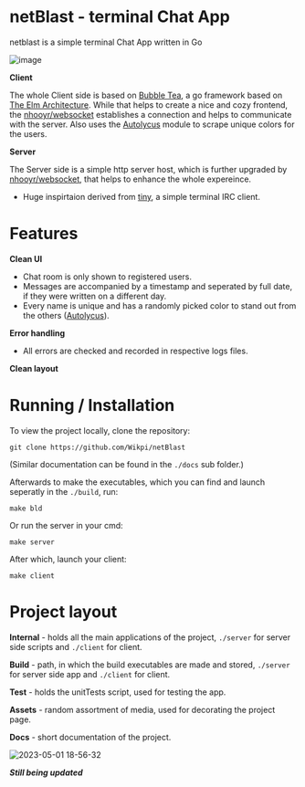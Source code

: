 # netBlast - terminal Chat App
netblast is a simple terminal Chat App written in Go

![image](https://user-images.githubusercontent.com/66695611/235474854-641b0229-f833-4c35-a3be-c7593da87641.png)

**Client**

The whole Client side is based on [Bubble Tea](https://github.com/charmbracelet/bubbletea), a go framework based on [The Elm Architecture](https://guide.elm-lang.org/architecture/).
While that helps to create a nice and cozy frontend, the [nhooyr/websocket](https://github.com/nhooyr/websocket) establishes a connection and helps to communicate with the server.
Also uses the [Autolycus](https://github.com/Wikpi/Autolycus) module to scrape unique colors for the users.

**Server**

The Server side is a simple http server host, which is further upgraded by [nhooyr/websocket](https://github.com/nhooyr/websocket), that helps to enhance the whole expereince.

* Huge inspirtaion derived from [tiny](https://github.com/osa1/tiny), a simple terminal IRC client.

# Features
**Clean UI**
* Chat room is only shown to registered users.
* Messages are accompanied by a timestamp and seperated by full date, if they were written on a different day.
* Every name is unique and has a randomly picked color to stand out from the others ([Autolycus](https://github.com/Wikpi/Autolycus)).

**Error handling**
* All errors are checked and recorded in respective logs files.

**Clean layout**

# Running / Installation
To view the project locally, clone the repository:
```
git clone https://github.com/Wikpi/netBlast
```
(Similar documentation can be found in the `./docs` sub folder.)

Afterwards to make the executables, which you can find and launch seperatly in the `./build`, run:
```
make bld
```

Or run the server in your cmd:
```
make server
```

After which, launch your client:
```
make client
```

# Project layout
**Internal** - holds all the main applications of the project, `./server` for server side scripts and `./client` for client.

**Build** - path, in which the build executables are made and stored, `./server` for server side app and `./client` for client.

**Test** - holds the unitTests script, used for testing the app.

**Assets** - random assortment of media, used for decorating the project page.

**Docs** - short documentation of the project.



![2023-05-01 18-56-32](https://user-images.githubusercontent.com/66695611/235483409-93815da2-ae86-4116-bdf8-f9f40704745d.gif)

***Still being updated***


